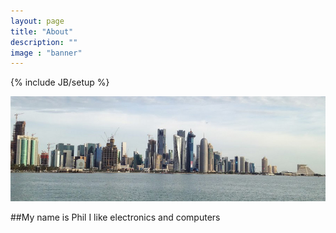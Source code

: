 ```yaml
---
layout: page
title: "About"
description: ""
image : "banner"
---
```

{% include JB/setup %}

<section role="banner">
  <img src="/img/banner.jpg" />
</section>

##My name is Phil
   I like electronics and computers


